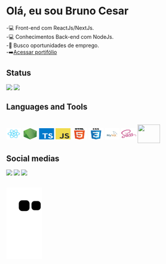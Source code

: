 # Olá, eu sou Bruno Cesar

-💻 Front-end com ReactJs/NextJs. <br />
-💻 Conhecimentos Back-end com NodeJs. <br />
-🚀 Busco oportunidades de emprego. <br />
-➡️<a href="https://bruno-cesar123.github.io/">Acessar portifólio</a>

## Status

<div>
  <img heigth="180em" src="https://github-readme-stats.vercel.app/api?username=Bruno-Cesar123&show_icons=true&theme=dark&include_all_commits=true&count_private=true" />
  <img heigth="180em" src="https://github-readme-stats.vercel.app/api/top-langs/?username=Bruno-Cesar123&layout=compact&theme=dark&langs_count=16" />
</div>

## Languages and Tools

<div style="display: inline_block"><br>
  <img align="center" height="30" width="40" src="https://raw.githubusercontent.com/github/explore/80688e429a7d4ef2fca1e82350fe8e3517d3494d/topics/react/react.png">
  <img align="center" height="30" width="40" src="https://raw.githubusercontent.com/github/explore/80688e429a7d4ef2fca1e82350fe8e3517d3494d/topics/nodejs/nodejs.png">
  <img align="center" height="30" width="40" src="https://raw.githubusercontent.com/github/explore/80688e429a7d4ef2fca1e82350fe8e3517d3494d/topics/typescript/typescript.png">
  <img align="center" height="30" width="40" src="https://raw.githubusercontent.com/github/explore/80688e429a7d4ef2fca1e82350fe8e3517d3494d/topics/javascript/javascript.png">
  <img align="center" height="30" width="40" src="https://raw.githubusercontent.com/github/explore/80688e429a7d4ef2fca1e82350fe8e3517d3494d/topics/html/html.png">
  <img align="center" height="30" width="40" src="https://raw.githubusercontent.com/github/explore/80688e429a7d4ef2fca1e82350fe8e3517d3494d/topics/css/css.png">
  <img align="center" height="30" width="40" src="https://raw.githubusercontent.com/github/explore/80688e429a7d4ef2fca1e82350fe8e3517d3494d/topics/mysql/mysql.png">
  <img align="center" height="30" width="40" src="https://raw.githubusercontent.com/github/explore/80688e429a7d4ef2fca1e82350fe8e3517d3494d/topics/sass/sass.png">
  <img align="center" height="50" width="60" src="https://cdn.jsdelivr.net/gh/devicons/devicon/icons/nextjs/nextjs-original-wordmark.svg" />
</div>

## Social medias

<div>
  <a href="mailto:brunocesarferreira1999@gmail.com" target="_blank"><img src="https://img.shields.io/badge/Gmail-D14836?style=for-the-badge&logo=gmail&logoColor=white" /></a>
  <a href="https://www.linkedin.com/in/bruno-cesar-b0039715a/" target="_blank" ><img src="https://img.shields.io/badge/LinkedIn-0077B5?style=for-the-badge&logo=linkedin&logoColor=white" /></a>
  <a href="https://github.com/Bruno-Cesar123" target="_blank"><img src="https://img.shields.io/badge/GitHub-100000?style=for-the-badge&logo=github&logoColor=white" /></a>
</div>

##

![snake gif](https://github.com/Bruno-Cesar123/Bruno-Cesar123/blob/output/github-contribution-grid-snake.svg)

